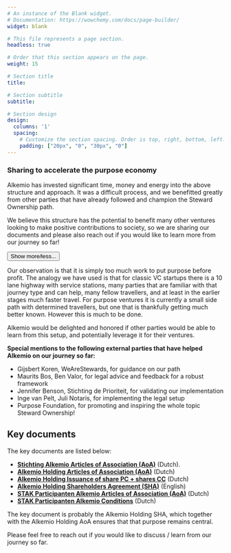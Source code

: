 ```yaml
---
# An instance of the Blank widget.
# Documentation: https://wowchemy.com/docs/page-builder/
widget: blank

# This file represents a page section.
headless: true

# Order that this section appears on the page.
weight: 15

# Section title
title: 

# Section subtitle
subtitle: 

# Section design
design:
  columns: '1'
  spacing:
    # Customize the section spacing. Order is top, right, bottom, left.
    padding: ["20px", "0", "30px", "0"]
---
```

### **Sharing to accelerate the purpose economy**
Alkemio has invested significant time, money and energy into the above structure and approach. It was a difficult process, and we benefitted greatly from other parties that have already followed and champion the Steward Ownership path.

We believe this structure has the potential to benefit many other ventures looking to make positive contributions to society, so we are sharing our documents and please also reach out if you would like to learn more from our journey so far!

<button type="button" class="collapsible" data-toggle="collapse" 
data-target="#alkemio-sharing" id="alkemiosharing">Show more/less...
</button>
<!-- Content of collapisible -->
<div id="alkemio-sharing" class="collapse">
  <div class="content">


Our observation is that it is simply too much work to put purpose before profit. The analogy we have used is that for classic VC startups there is a 10 lane highway with service stations, many parties that are familiar with that journey type and can help, many fellow travellers, and at least in the earlier stages much faster travel. For purpose ventures it is currently a small side path with determined travellers, but one that is thankfully getting much better known. However this is much to be done.  

Alkemio would be delighted and honored if other parties would be able to learn from this setup, and potentially leverage it for their ventures. 

**Special mentions to the following external parties that have helped Alkemio on our journey so far:**
* Gijsbert Koren, WeAreStewards, for guidance on our path
* Maurits Bos, Ben Valor, for legal advice and feedback for a robust framework
* Jennifer Benson, Stichting de Prioriteit, for validating our implementation
* Inge van Pelt, Juli Notaris, for implementing the legal setup
* Purpose Foundation, for promoting and inspiring the whole topic Steward Ownership!

## Key documents 
The key documents are listed below:

* [**Stichting Alkemio Articles of Association (AoA)**](./documents/stichting_alkemio_statuten_2021_12.pdf) (Dutch).
* [**Alkemio Holding Articles of Association (AoA)**](./documents/alkemio_holding_statuten.pdf)  (Dutch)
* [**Alkemio Holding Issuance of share PC + shares CC**](./documents/alkemio_holding_uitgifte_aandelen_pc_cc.pdf) (Dutch)
* [**Alkemio Holding Shareholders Agreement (SHA)**](./documents/alkemio_holding_shareholders_agreement_v1.1.pdf) (English) 
* [**STAK Participanten Alkemio Articles of Association (AoA)**](./documents/stak_participanten_alkemio_akte_oprichting.pdf) (Dutch)
* [**STAK Participanten Alkemio Conditions**](./documents/stak_participanten_alkemio_administratievoorwaarden.pdf) (Dutch)

The key document is probably the Alkemio Holding SHA, which together with the Alkemio Holding AoA ensures that that purpose remains central. 

Please feel free to reach out if you would like to discuss / learn from our journey so far.
 </div>
</div>